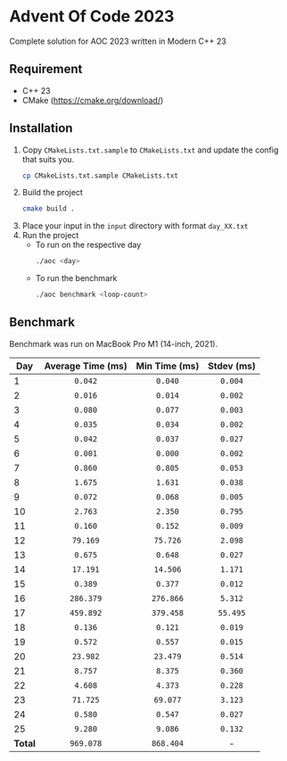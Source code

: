 # Advent Of Code 2023

Complete solution for AOC 2023 written in Modern C++ 23

## Requirement
* C++ 23
* CMake (https://cmake.org/download/)


## Installation
1. Copy `CMakeLists.txt.sample` to `CMakeLists.txt` and update the config that suits you.
    ```bash
    cp CMakeLists.txt.sample CMakeLists.txt
    ```
1. Build the project
    ```bash
    cmake build .
    ```
1. Place your input in the `input` directory with format `day_XX.txt`
1. Run the project
    * To run on the respective day 
        ```bash
        ./aoc <day>
        ```
    * To run the benchmark
        ```bash
        ./aoc benchmark <loop-count>
        ```


## Benchmark
Benchmark was run on MacBook Pro M1 (14-inch, 2021).

| Day | Average Time (ms) | Min Time (ms) | Stdev (ms) |
| --- | :-: | :-: | :-: |
|  1 | `0.042` | `0.040` | `0.004` |
|  2 | `0.016` | `0.014` | `0.002` |
|  3 | `0.080` | `0.077` | `0.003` |
|  4 | `0.035` | `0.034` | `0.002` |
|  5 | `0.042` | `0.037` | `0.027` |
|  6 | `0.001` | `0.000` | `0.002` |
|  7 | `0.860` | `0.805` | `0.053` |
|  8 | `1.675` | `1.631` | `0.038` |
|  9 | `0.072` | `0.068` | `0.005` |
| 10 | `2.763` | `2.350` | `0.795` |
| 11 | `0.160` | `0.152` | `0.009` |
| 12 | `79.169` | `75.726` | `2.098` |
| 13 | `0.675` | `0.648` | `0.027` |
| 14 | `17.191` | `14.506` | `1.171` |
| 15 | `0.389` | `0.377` | `0.012` |
| 16 | `286.379` | `276.866` | `5.312` |
| 17 | `459.892` | `379.458` | `55.495` |
| 18 | `0.136` | `0.121` | `0.019` |
| 19 | `0.572` | `0.557` | `0.015` |
| 20 | `23.982` | `23.479` | `0.514` |
| 21 | `8.757` | `8.375` | `0.360` |
| 22 | `4.608` | `4.373` | `0.228` |
| 23 | `71.725` | `69.077` | `3.123` |
| 24 | `0.580` | `0.547` | `0.027` |
| 25 | `9.280` | `9.086` | `0.132` |
| **Total** | `969.078` | `868.404` | - |

